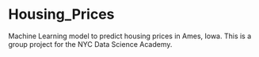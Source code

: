 # Housing_Prices
Machine Learning model to predict housing prices in Ames, Iowa. This is a group project for the NYC Data Science Academy. 
